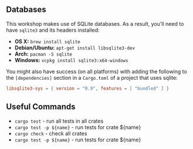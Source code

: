 ## Databases

This workshop makes use of SQLite databases. As a result, you'll need to have
`sqlite3` and its headers installed:

  * **OS X:** `brew install sqlite`
  * **Debian/Ubuntu:** `apt-get install libsqlite3-dev`
  * **Arch:** `pacman -S sqlite`
  * **Windows:** `vcpkg install sqlite3:x64-windows`

You might also have success (on all platforms) with adding the following to the
`[dependencies]` section in a `Cargo.toml` of a project that uses sqlite:

```toml
libsqlite3-sys = { version = "0.9", features = [ "bundled" ] }
```

## Useful Commands

  * `cargo test` - run all tests in all crates
  * `cargo test -p ${name}` - run tests for crate ${name}
  * `cargo check` - check all crates
  * `cargo test -p ${name}` - run tests for crate ${name}

